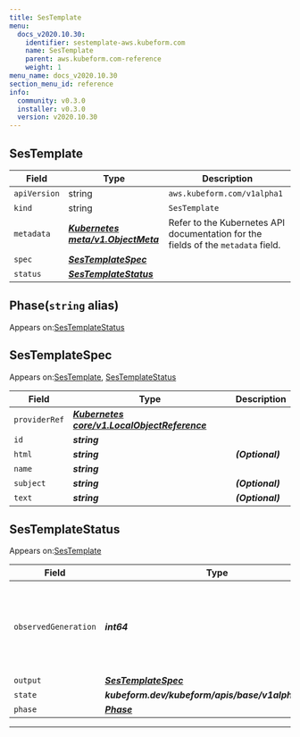 ```yaml
---
title: SesTemplate
menu:
  docs_v2020.10.30:
    identifier: sestemplate-aws.kubeform.com
    name: SesTemplate
    parent: aws.kubeform.com-reference
    weight: 1
menu_name: docs_v2020.10.30
section_menu_id: reference
info:
  community: v0.3.0
  installer: v0.3.0
  version: v2020.10.30
---
```


## SesTemplate
| Field | Type | Description |
| ------ | ----- | ----------- |
| `apiVersion` | string | `aws.kubeform.com/v1alpha1` |
|    `kind` | string | `SesTemplate` |
| `metadata` | ***[Kubernetes meta/v1.ObjectMeta](https://v1-18.docs.kubernetes.io/docs/reference/generated/kubernetes-api/v1.18/#objectmeta-v1-meta)***|Refer to the Kubernetes API documentation for the fields of the `metadata` field.|
| `spec` | ***[SesTemplateSpec](#sestemplatespec)***||
| `status` | ***[SesTemplateStatus](#sestemplatestatus)***||
## Phase(`string` alias)

Appears on:[SesTemplateStatus](#sestemplatestatus)

## SesTemplateSpec

Appears on:[SesTemplate](#sestemplate), [SesTemplateStatus](#sestemplatestatus)

| Field | Type | Description |
| ------ | ----- | ----------- |
| `providerRef` | ***[Kubernetes core/v1.LocalObjectReference](https://v1-18.docs.kubernetes.io/docs/reference/generated/kubernetes-api/v1.18/#localobjectreference-v1-core)***||
| `id` | ***string***||
| `html` | ***string***| ***(Optional)*** |
| `name` | ***string***||
| `subject` | ***string***| ***(Optional)*** |
| `text` | ***string***| ***(Optional)*** |
## SesTemplateStatus

Appears on:[SesTemplate](#sestemplate)

| Field | Type | Description |
| ------ | ----- | ----------- |
| `observedGeneration` | ***int64***| ***(Optional)*** Resource generation, which is updated on mutation by the API Server.|
| `output` | ***[SesTemplateSpec](#sestemplatespec)***| ***(Optional)*** |
| `state` | ***kubeform.dev/kubeform/apis/base/v1alpha1.State***| ***(Optional)*** |
| `phase` | ***[Phase](#phase)***| ***(Optional)*** |
---
